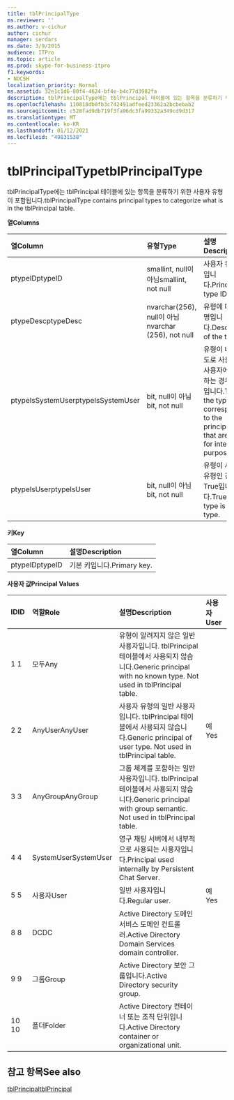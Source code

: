 ```yaml
---
title: tblPrincipalType
ms.reviewer: ''
ms.author: v-cichur
author: cichur
manager: serdars
ms.date: 3/9/2015
audience: ITPro
ms.topic: article
ms.prod: skype-for-business-itpro
f1.keywords:
- NOCSH
localization_priority: Normal
ms.assetid: 32e1c1d6-80f4-4624-bf4e-b4c77d3982fa
description: tblPrincipalType에는 tblPrincipal 테이블에 있는 항목을 분류하기 위한 사용자 유형이 포함됩니다.
ms.openlocfilehash: 110818db0fb3c742491adfeed23362a2bcbebab2
ms.sourcegitcommit: c528fad9db719f3fa96dc3fa99332a349cd9d317
ms.translationtype: MT
ms.contentlocale: ko-KR
ms.lasthandoff: 01/12/2021
ms.locfileid: "49831538"
---
```

# <a name="tblprincipaltype"></a><span data-ttu-id="22f03-103">tblPrincipalType</span><span class="sxs-lookup"><span data-stu-id="22f03-103">tblPrincipalType</span></span>
 
<span data-ttu-id="22f03-104">tblPrincipalType에는 tblPrincipal 테이블에 있는 항목을 분류하기 위한 사용자 유형이 포함됩니다.</span><span class="sxs-lookup"><span data-stu-id="22f03-104">tblPrincipalType contains principal types to categorize what is in the tblPrincipal table.</span></span>
  
<span data-ttu-id="22f03-105">**열**</span><span class="sxs-lookup"><span data-stu-id="22f03-105">**Columns**</span></span>

|<span data-ttu-id="22f03-106">**열**</span><span class="sxs-lookup"><span data-stu-id="22f03-106">**Column**</span></span>|<span data-ttu-id="22f03-107">**유형**</span><span class="sxs-lookup"><span data-stu-id="22f03-107">**Type**</span></span>|<span data-ttu-id="22f03-108">**설명**</span><span class="sxs-lookup"><span data-stu-id="22f03-108">**Description**</span></span>|
|:-----|:-----|:-----|
|<span data-ttu-id="22f03-109">ptypeID</span><span class="sxs-lookup"><span data-stu-id="22f03-109">ptypeID</span></span>  <br/> |<span data-ttu-id="22f03-110">smallint, null이 아님</span><span class="sxs-lookup"><span data-stu-id="22f03-110">smallint, not null</span></span>  <br/> |<span data-ttu-id="22f03-111">사용자 유형 ID입니다.</span><span class="sxs-lookup"><span data-stu-id="22f03-111">Principal type ID.</span></span>  <br/> |
|<span data-ttu-id="22f03-112">ptypeDesc</span><span class="sxs-lookup"><span data-stu-id="22f03-112">ptypeDesc</span></span>  <br/> |<span data-ttu-id="22f03-113">nvarchar(256), null이 아님</span><span class="sxs-lookup"><span data-stu-id="22f03-113">nvarchar (256), not null</span></span>  <br/> |<span data-ttu-id="22f03-114">유형에 대한 설명입니다.</span><span class="sxs-lookup"><span data-stu-id="22f03-114">Description of the type.</span></span>  <br/> |
|<span data-ttu-id="22f03-115">ptypeIsSystemUser</span><span class="sxs-lookup"><span data-stu-id="22f03-115">ptypeIsSystemUser</span></span>  <br/> |<span data-ttu-id="22f03-116">bit, null이 아님</span><span class="sxs-lookup"><span data-stu-id="22f03-116">bit, not null</span></span>  <br/> |<span data-ttu-id="22f03-117">유형이 내부 용도로 사용되는 사용자에 해당하는 경우 True입니다.</span><span class="sxs-lookup"><span data-stu-id="22f03-117">True if the type corresponds to the principals that are used for internal purposes.</span></span>  <br/> |
|<span data-ttu-id="22f03-118">ptypeIsUser</span><span class="sxs-lookup"><span data-stu-id="22f03-118">ptypeIsUser</span></span>  <br/> |<span data-ttu-id="22f03-119">bit, null이 아님</span><span class="sxs-lookup"><span data-stu-id="22f03-119">bit, not null</span></span>  <br/> |<span data-ttu-id="22f03-120">유형이 사용자 유형인 경우 True입니다.</span><span class="sxs-lookup"><span data-stu-id="22f03-120">True if the type is a user type.</span></span>  <br/> |
   
<span data-ttu-id="22f03-121">**키**</span><span class="sxs-lookup"><span data-stu-id="22f03-121">**Key**</span></span>

|<span data-ttu-id="22f03-122">**열**</span><span class="sxs-lookup"><span data-stu-id="22f03-122">**Column**</span></span>|<span data-ttu-id="22f03-123">**설명**</span><span class="sxs-lookup"><span data-stu-id="22f03-123">**Description**</span></span>|
|:-----|:-----|
|<span data-ttu-id="22f03-124">ptypeID</span><span class="sxs-lookup"><span data-stu-id="22f03-124">ptypeID</span></span>  <br/> |<span data-ttu-id="22f03-125">기본 키입니다.</span><span class="sxs-lookup"><span data-stu-id="22f03-125">Primary key.</span></span>  <br/> |
   
<span data-ttu-id="22f03-126">**사용자 값**</span><span class="sxs-lookup"><span data-stu-id="22f03-126">**Principal Values**</span></span>

|<span data-ttu-id="22f03-127">**ID**</span><span class="sxs-lookup"><span data-stu-id="22f03-127">**ID**</span></span>|<span data-ttu-id="22f03-128">**역할**</span><span class="sxs-lookup"><span data-stu-id="22f03-128">**Role**</span></span>|<span data-ttu-id="22f03-129">**설명**</span><span class="sxs-lookup"><span data-stu-id="22f03-129">**Description**</span></span>|<span data-ttu-id="22f03-130">**사용자**</span><span class="sxs-lookup"><span data-stu-id="22f03-130">**User**</span></span>|
|:-----|:-----|:-----|:-----|
|<span data-ttu-id="22f03-131">1 </span><span class="sxs-lookup"><span data-stu-id="22f03-131">1</span></span>  <br/> |<span data-ttu-id="22f03-132">모두</span><span class="sxs-lookup"><span data-stu-id="22f03-132">Any</span></span>  <br/> |<span data-ttu-id="22f03-p101">유형이 알려지지 않은 일반 사용자입니다. tblPrincipal 테이블에서 사용되지 않습니다.</span><span class="sxs-lookup"><span data-stu-id="22f03-p101">Generic principal with no known type. Not used in tblPrincipal table.</span></span>  <br/> ||
|<span data-ttu-id="22f03-135">2 </span><span class="sxs-lookup"><span data-stu-id="22f03-135">2</span></span>  <br/> |<span data-ttu-id="22f03-136">AnyUser</span><span class="sxs-lookup"><span data-stu-id="22f03-136">AnyUser</span></span>  <br/> |<span data-ttu-id="22f03-p102">사용자 유형의 일반 사용자입니다. tblPrincipal 테이블에서 사용되지 않습니다.</span><span class="sxs-lookup"><span data-stu-id="22f03-p102">Generic principal of user type. Not used in tblPrincipal table.</span></span>  <br/> |<span data-ttu-id="22f03-139">예</span><span class="sxs-lookup"><span data-stu-id="22f03-139">Yes</span></span>  <br/> |
|<span data-ttu-id="22f03-140">3 </span><span class="sxs-lookup"><span data-stu-id="22f03-140">3</span></span>  <br/> |<span data-ttu-id="22f03-141">AnyGroup</span><span class="sxs-lookup"><span data-stu-id="22f03-141">AnyGroup</span></span>  <br/> |<span data-ttu-id="22f03-p103">그룹 체계를 포함하는 일반 사용자입니다. tblPrincipal 테이블에서 사용되지 않습니다.</span><span class="sxs-lookup"><span data-stu-id="22f03-p103">Generic principal with group semantic. Not used in tblPrincipal table.</span></span>  <br/> ||
|<span data-ttu-id="22f03-144">4 </span><span class="sxs-lookup"><span data-stu-id="22f03-144">4</span></span>  <br/> |<span data-ttu-id="22f03-145">SystemUser</span><span class="sxs-lookup"><span data-stu-id="22f03-145">SystemUser</span></span>  <br/> |<span data-ttu-id="22f03-146">영구 채팅 서버에서 내부적으로 사용되는 사용자입니다.</span><span class="sxs-lookup"><span data-stu-id="22f03-146">Principal used internally by Persistent Chat Server.</span></span>  <br/> ||
|<span data-ttu-id="22f03-147">5 </span><span class="sxs-lookup"><span data-stu-id="22f03-147">5</span></span>  <br/> |<span data-ttu-id="22f03-148">사용자</span><span class="sxs-lookup"><span data-stu-id="22f03-148">User</span></span>  <br/> |<span data-ttu-id="22f03-149">일반 사용자입니다.</span><span class="sxs-lookup"><span data-stu-id="22f03-149">Regular user.</span></span>  <br/> |<span data-ttu-id="22f03-150">예</span><span class="sxs-lookup"><span data-stu-id="22f03-150">Yes</span></span>  <br/> |
|<span data-ttu-id="22f03-151">8 </span><span class="sxs-lookup"><span data-stu-id="22f03-151">8</span></span>  <br/> |<span data-ttu-id="22f03-152">DC</span><span class="sxs-lookup"><span data-stu-id="22f03-152">DC</span></span>  <br/> |<span data-ttu-id="22f03-153">Active Directory 도메인 서비스 도메인 컨트롤러.</span><span class="sxs-lookup"><span data-stu-id="22f03-153">Active Directory Domain Services domain controller.</span></span>  <br/> ||
|<span data-ttu-id="22f03-154">9 </span><span class="sxs-lookup"><span data-stu-id="22f03-154">9</span></span>  <br/> |<span data-ttu-id="22f03-155">그룹</span><span class="sxs-lookup"><span data-stu-id="22f03-155">Group</span></span>  <br/> |<span data-ttu-id="22f03-156">Active Directory 보안 그룹입니다.</span><span class="sxs-lookup"><span data-stu-id="22f03-156">Active Directory security group.</span></span>  <br/> ||
|<span data-ttu-id="22f03-157">10 </span><span class="sxs-lookup"><span data-stu-id="22f03-157">10</span></span>  <br/> |<span data-ttu-id="22f03-158">폴더</span><span class="sxs-lookup"><span data-stu-id="22f03-158">Folder</span></span>  <br/> |<span data-ttu-id="22f03-159">Active Directory 컨테이너 또는 조직 단위입니다.</span><span class="sxs-lookup"><span data-stu-id="22f03-159">Active Directory container or organizational unit.</span></span>  <br/> ||
   
## <a name="see-also"></a><span data-ttu-id="22f03-160">참고 항목</span><span class="sxs-lookup"><span data-stu-id="22f03-160">See also</span></span>

[<span data-ttu-id="22f03-161">tblPrincipal</span><span class="sxs-lookup"><span data-stu-id="22f03-161">tblPrincipal</span></span>](tblprincipal.md)
